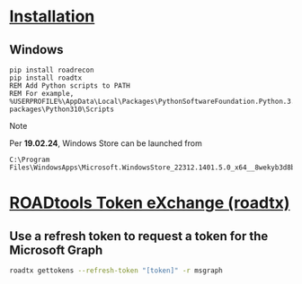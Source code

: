 # [Installation](https://github.com/dirkjanm/ROADtools)
## Windows
```batch
pip install roadrecon
pip install roadtx
REM Add Python scripts to PATH
REM For example, %USERPROFILE%\AppData\Local\Packages\PythonSoftwareFoundation.Python.3.10_qbz5n2kfra8p0\LocalCache\local-packages\Python310\Scripts
```

>[!NOTE]
> Per **19.02.24**, Windows Store can be launched from
> ```
> C:\Program Files\WindowsApps\Microsoft.WindowsStore_22312.1401.5.0_x64__8wekyb3d8bbwe
> ```

# [ROADtools Token eXchange (roadtx)](https://github.com/dirkjanm/ROADtools/wiki/ROADtools-Token-eXchange-(roadtx))
## Use a refresh token to request a token for the Microsoft Graph
```sh
roadtx gettokens --refresh-token "[token]" -r msgraph
```
